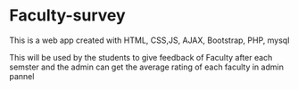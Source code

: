 # Faculty-survey
This is a web app created with HTML, CSS,JS, AJAX, Bootstrap, PHP, mysql

This will be used by the students to give feedback of Faculty after each semster and the admin can get the average rating of each faculty in admin pannel
